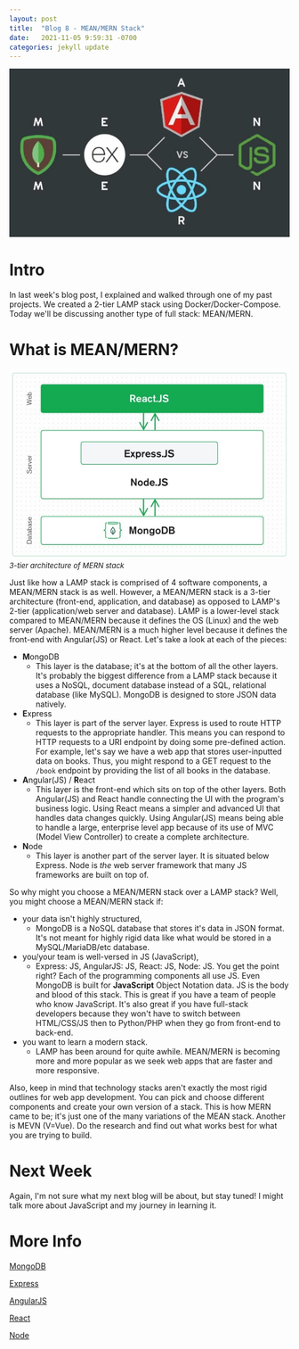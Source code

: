 ```yaml
---
layout: post
title:  "Blog 8 - MEAN/MERN Stack"
date:   2021-11-05 9:59:31 -0700
categories: jekyll update
---
```

![MEAN/MERN Stack](/assets/mean-stack-vs-mern-stack.jpg)
# **Intro**
In last week's blog post, I explained and walked through one of my past projects. We created a 2-tier LAMP stack using Docker/Docker-Compose. Today we'll be discussing another type of full stack: MEAN/MERN.

# **What is MEAN/MERN?**


![MEAN/MERN Stack](/assets/mern-stack-architecture.jpg)<br/><font size="2.75px"><em>3-tier architecture of MERN stack</em></font>


Just like how a LAMP stack is comprised of 4 software components, a MEAN/MERN stack is as well. However, a MEAN/MERN stack is a 3-tier architecture (front-end, application, and database) as opposed to LAMP's 2-tier (application/web server and database). LAMP is a lower-level stack compared to MEAN/MERN because it defines the OS (Linux) and the web server (Apache). MEAN/MERN is a much higher level because it defines the front-end with Angular(JS) or React. Let's take a look at each of the pieces:
- **M**ongoDB
    - This layer is the database; it's at the bottom of all the other layers. It's probably the biggest difference from a LAMP stack because it uses a NoSQL, document database instead of a SQL, relational database (like MySQL). MongoDB is designed to store JSON data natively.
- **E**xpress
    - This layer is part of the server layer. Express is used to route HTTP requests to the appropriate handler. This means you can respond to HTTP requests to a URI endpoint by doing some pre-defined action. For example, let's say we have a web app that stores user-inputted data on books. Thus, you might respond to a GET request to the `/book` endpoint by providing the list of all books in the database.
- **A**ngular(JS) / **R**eact
    - This layer is the front-end which sits on top of the other layers. Both Angular(JS) and React handle connecting the UI with the program's business logic. Using React means a simpler and advanced UI that handles data changes quickly. Using Angular(JS) means being able to handle a large, enterprise level app because of its use of MVC (Model View Controller) to create a complete architecture.
- **N**ode
    - This layer is another part of the server layer. It is situated below Express. Node is *the* web server framework that many JS frameworks are built on top of. 

So why might you choose a MEAN/MERN stack over a LAMP stack? Well, you might choose a MEAN/MERN stack if:
- your data isn't highly structured,
    - MongoDB is a NoSQL database that stores it's data in JSON format. It's not meant for highly rigid data like what would be stored in a MySQL/MariaDB/etc database.
- you/your team is well-versed in JS (JavaScript),
    - Express: JS, AngularJS: JS, React: JS, Node: JS. You get the point right? Each of the programming components all use JS. Even MongoDB is built for **JavaScript** Object Notation data. JS is the body and blood of this stack. This is great if you have a team of people who know JavaScript. It's also great if you have full-stack developers because they won't have to switch between HTML/CSS/JS then to Python/PHP when they go from front-end to back-end. 
- you want to learn a modern stack.
    - LAMP has been around for quite awhile. MEAN/MERN is becoming more and more popular as we seek web apps that are faster and more responsive.

Also, keep in mind that technology stacks aren't exactly the most rigid outlines for web app development. You can pick and choose different components and create your own version of a stack. This is how MERN came to be; it's just one of the many variations of the MEAN stack. Another is MEVN (V=Vue). Do the research and find out what works best for what you are trying to build.

# **Next Week**
Again, I'm not sure what my next blog will be about, but stay tuned! I might talk more about JavaScript and my journey in learning it.

# **More Info**
[MongoDB](https://www.mongodb.com/)

[Express](https://expressjs.com/)

[AngularJS](https://angularjs.org/)

[React](https://reactjs.org/)

[Node](https://nodejs.org/)